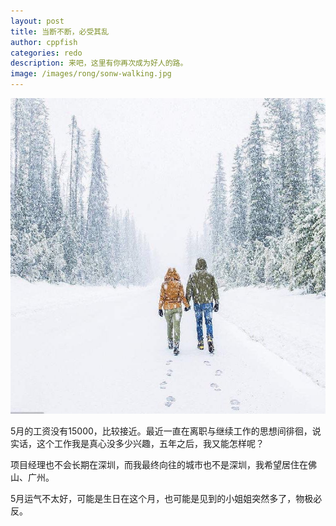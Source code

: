```yaml
---
layout: post
title: 当断不断，必受其乱
author: cppfish
categories: redo
description: 来吧，这里有你再次成为好人的路。
image: /images/rong/sonw-walking.jpg
---
```


<img src="/images/rong/sonw-walking.jpg">


5月的工资没有15000，比较接近。最近一直在离职与继续工作的思想间徘徊，说实话，这个工作我是真心没多少兴趣，五年之后，我又能怎样呢？

项目经理也不会长期在深圳，而我最终向往的城市也不是深圳，我希望居住在佛山、广州。

5月运气不太好，可能是生日在这个月，也可能是见到的小姐姐突然多了，物极必反。
